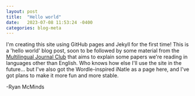 ```yaml
---
layout: post
title:  "Hello world"
date:   2023-07-08 11:53:24 -0400
categories: blog-meta
---
```


I'm creating this site using GitHub pages and Jekyll for the first time! This is a 'hello world' blog post, soon to be followed by some material from the [Multilingual Journal Club](https://github.com/McMinds-Lab/multilingual_journal_club) that aims to explain some papers we're reading in languages other than English. Who knows how else I'll use the site in the future... but I've also got the Wordle-inspired iNatle as a page here, and I've got plans to make it more fun and more stable.

-Ryan McMinds
